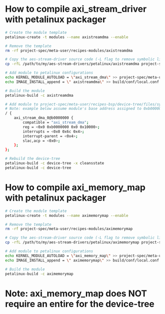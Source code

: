 <!--- ########################################################################################### -->

# How to compile axi_stream_driver with petalinux packager

```bash
# Create the module template
petalinux-create -t modules --name axistreamdma --enable 

# Remove the template
rm -rf project-spec/meta-user/recipes-modules/axistreamdma

# Copy the aes-stream-driver source code (-L flag to remove symbolic links)
cp -rfL /path/to/my/aes-stream-drivers/petalinux/axistreamdma project-spec/meta-user/recipes-modules/axistreamdma

# Add module to petalinux configurations
echo KERNEL_MODULE_AUTOLOAD = \"axi_stream_dma\" >> project-spec/meta-user/conf/petalinuxbsp.conf
echo IMAGE_INSTALL_append = \" axistreamdma\" >> build/conf/local.conf

# Build the module
petalinux-build -c axistreamdma

# Add module to project-spec/meta-user/recipes-bsp/device-tree/files/system-user.dtsi
# Note: example below assume module's base address assigned to 0xb0000000 in Xilinx IP core
/ {
	axi_stream_dma_0@b0000000 {
		compatible = "axi_stream_dma";
		reg = <0x0 0xb0000000 0x0 0x10000>;
		interrupts = <0x0 0x6c 0x4>;
		interrupt-parent = <0x4>;
		slac,acp = <0x0>;
	};
};

# Rebuild the device-tree
petalinux-build -c device-tree -x cleansstate
petalinux-build -c device-tree

```

<!--- ########################################################################################### -->

# How to compile axi_memory_map with petalinux packager

```bash
# Create the module template
petalinux-create -t modules --name aximemorymap --enable 

# Remove the template
rm -rf project-spec/meta-user/recipes-modules/aximemorymap

# Copy the aes-stream-driver source code (-L flag to remove symbolic links)
cp -rfL /path/to/my/aes-stream-drivers/petalinux/aximemorymap project-spec/meta-user/recipes-modules/aximemorymap

# Add module to petalinux configurations
echo KERNEL_MODULE_AUTOLOAD = \"axi_memory_map\" >> project-spec/meta-user/conf/petalinuxbsp.conf
echo IMAGE_INSTALL_append = \" aximemorymap\" >> build/conf/local.conf

# Build the module
petalinux-build -c aximemorymap
```

# Note: axi_memory_map does NOT require an entire for the device-tree

<!--- ########################################################################################### -->
